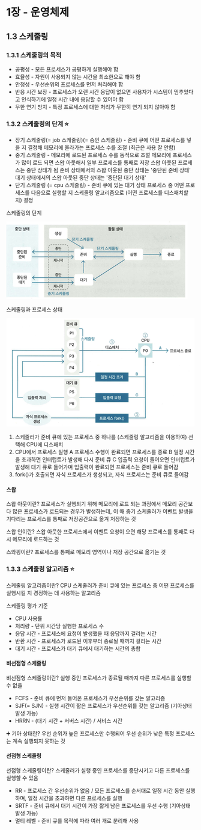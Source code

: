 # 1장 - 운영체제

## 1.3 스케줄링

### 1.3.1 스케줄링의 목적

* 공평성 - 모든 프로세스가 공평하게 실행해야 함
* 효율성 - 자원이 사용되지 않는 시간을 최소한으로 해야 함
* 안정성 - 우선순위의 프로세스를 먼저 처리해야 함
* 반응 시간 보장 - 프로세스가 오랜 시간 응답이 없으면 사용자가 시스템이 멈추었다고 인식하기에 일정 시간 내에 응답할 수 있어야 함
* 무한 연기 방지 - 특정 프로세스에 대한 처리가 무한히 연기 되지 않아야 함

### 1.3.2 스케줄링의 단계 ⭐

* 장기 스케줄링(= job 스케줄링)(= 승인 스케줄링) - 준비 큐에 어떤 프로세스를 넣을 지 결정해 메모리에 올라가는 프로세스 수를 조절 (최근은 사용 잘 안함)
* 중기 스케줄링 - 메모리에 로드된 프로세스 수를 동적으로 조절
    메모리에 프로세스가 많이 로드 되면 스왑 아웃해서 일부 프로세스를 통째로 저장
    스왑 아웃된 프로세스는 중단 상태가 됨
    준비 상태에서의 스왑 아웃된 중단 상태는 '중단된 준비 상태'
    대기 상태에서의 스왑 아웃된 중단 상태는 '중단된 대기 상태'
* 단기 스케줄링 (= cpu 스케줄링) - 준비 큐에 있는 대기 상태 프로세스 중 어떤 프로세스를 다음으로 실행할 지 스케줄링 알고리즘으로 (어떤 프로세스를 디스패치할 지) 결정

스케줄링의 단계

![Alt text](scheduling_step.png)

스케줄링과 프로세스 상태

![Alt text](scheduling.png)

1. 스케줄러가 준비 큐에 있는 프로세스 중 하나를 (스케줄링 알고리즘을 이용하여) 선택해 CPU에 디스패치
2. CPU에서 프로세스 실행
A 프로세스 수행이 완료되면 프로세스를 종료
B 일정 시간을 초과하면 인터럽트가 발생해 다시 준비 큐
C 입출력 요청이 들어오면 인터럽트가 발생해 대기 큐로 들어가며 입출력이 완료되면 프로세스는 준비 큐로 들어감
3. fork()가 호출되면 자식 프로세스가 생성되고, 자식 프로세스는 준비 큐로 들어감

#### 스왑

스왑 아웃이란? 프로세스가 실행되기 위해 메모리에 로드 되는 과정에서 메모리 공간보다 많은 프로세스가 로드되는 경우가 발생하는데, 이 때 중기 스케줄러가 이벤트 발생을 기다리는 프로세스를 통째로 저장공간으로 옮겨 저장하는 것

스왑 인이란? 스왑 아웃한 프로세스에서 이벤트 요청이 오면 해당 프로세스를 통째로 다시 메모리에 로드하는 것

스와핑이란? 프로세스를 통째로 메모리 영역이나 저장 공간으로 옮기는 것

### 1.3.3 스케줄링 알고리즘 ⭐

 스케줄링 알고리즘이란? CPU 스케줄러가 준비 큐에 있는 프로세스 중 어떤 프로세스를 실행시킬 지 경정하는 데 사용하는 알고리즘

스케줄링 평가 기준

* CPU 사용률
* 처리량 - 단위 시간당 실행한 프로세스 수
* 응답 시간 - 프로세스에 요청이 발생했을 때 응답까지 걸리는 시간
* 반환 시간 - 프로세스가 로드된 이후부터 종료될 때까지 걸리는 시간
* 대기 시간 - 프로세스가 대기 큐에서 대기하는 시간의 총합

#### 비선점형 스케줄링

비선점형 스케줄링이란? 실행 중인 프로세스가 종료될 때까지 다른 프로세스를 실행할 수 없을

* FCFS - 준비 큐에 먼저 들어온 프로세스가 우선순위를 갖는 알고리즘
* SJF(= SJN) - 실행 시간이 짧은 프로세스가 우선순위를 갖는 알고리즘 (기아상태 발생 가능)
* HRRN - (대기 시간 + 서버스 시간) / 서비스 시간

➕ 기아 상태란? 우선 순위가 높은 프로세스만 수행되어 우선 순위가 낮은 특정 프로세스는 계속 실행되지 못하는 것

#### 선점형 스케줄링

선점형 스케줄링이란? 스케줄러가 실행 중인 프로세스를 중단시키고 다른 프로세스를 실행할 수 있음

* RR - 프로세스 간 우선순위가 없음 / 모든 프로세스를 순서대로 일정 시간 동안 실행하며, 일정 시간을 초과하면 다른 프로세스를 실행
* SRTF - 준비 큐에서 대기 시간이 가장 짧게 남은 프로세스를 우선 수행 (기아상태 발생 가능)
* 멀티 레벨 - 준비 큐를 목적에 따라 여러 개로 분리해 사용
